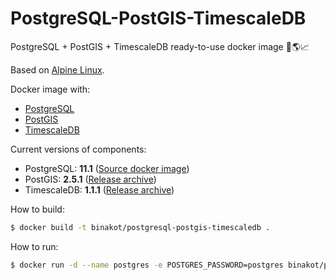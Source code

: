 # PostgreSQL-PostGIS-TimescaleDB

PostgreSQL + PostGIS + TimescaleDB ready-to-use docker image 🐘🌎📈

Based on [Alpine Linux](https://alpinelinux.org).

Docker image with:
* [PostgreSQL](https://www.postgresql.org/) 
* [PostGIS](http://postgis.net/)
* [TimescaleDB](https://www.timescale.com/)

Current versions of components:
* PostgreSQL: **11.1** ([Source docker image](https://store.docker.com/images/postgres))
* PostGIS: **2.5.1** ([Release archive](https://github.com/postgis/postgis/releases/tag/2.5.1))
* TimescaleDB: **1.1.1** ([Release archive](https://github.com/timescale/timescaledb/releases/tag/1.1.1))

How to build:

```bash
$ docker build -t binakot/postgresql-postgis-timescaledb .
```

How to run:

```bash
$ docker run -d --name postgres -e POSTGRES_PASSWORD=postgres binakot/postgresql-postgis-timescaledb
```
